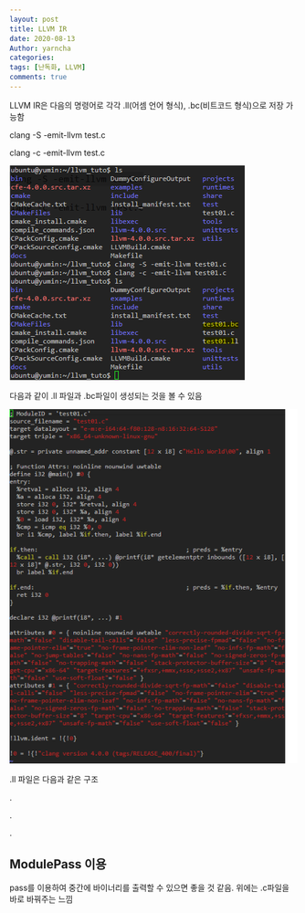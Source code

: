 ```yaml
---
layout: post
title: LLVM IR
date: 2020-08-13
Author: yarncha
categories:
tags: [난독화, LLVM]
comments: true
---
```


LLVM IR은 다음의 명령어로 각각 .ll(어셈 언어 형식), .bc(비트코드 형식)으로 저장 가능함

clang -S -emit-llvm test.c

clang -c -emit-llvm test.c

![](<\images\12_01.png>)

다음과 같이 .ll 파일과 .bc파일이 생성되는 것을 볼 수 있음

![](<\images\12_02.png>)

.ll 파일은 다음과 같은 구조

.

.

.

## ModulePass 이용

pass를 이용하여 중간에 바이너리를 출력할 수 있으면 좋을 것 같음. 위에는 .c파일을 바로 바꿔주는 느낌

